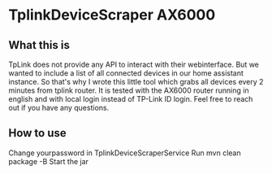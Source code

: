 # TplinkDeviceScraper AX6000

## What this is

TpLink does not provide any API to interact with their webinterface.
But we wanted to include a list of all connected devices in our home assistant instance.
So that's why I wrote this little tool which grabs all devices every 2 minutes from tplink router.
It is tested with the AX6000 router running in english and with local login instead of TP-Link ID login.
Feel free to reach out if you have any questions.

## How to use

Change yourpassword in TplinkDeviceScraperService
Run mvn clean package -B
Start the jar